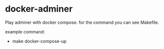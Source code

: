 # docker-adminer

Play adminer with docker compose. for the command you can see Makefile.

example command:
  - make docker-compose-up
